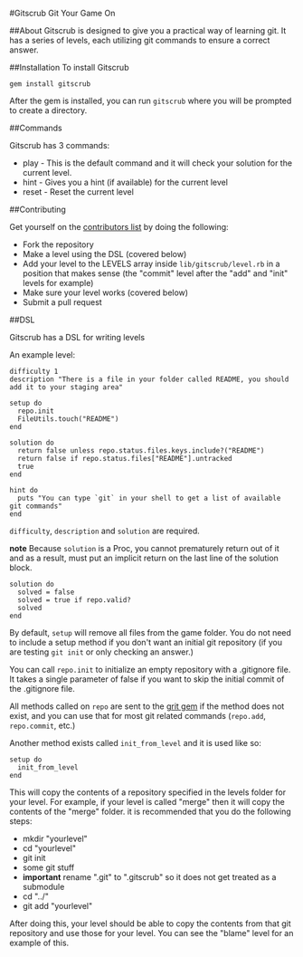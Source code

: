 #Gitscrub
Git Your Game On

##About
Gitscrub is designed to give you a practical way of learning git.  It has a series of levels, each utilizing git commands to ensure a correct answer.

##Installation
To install Gitscrub

    gem install gitscrub

After the gem is installed, you can run `gitscrub` where you will be prompted to create a directory.

##Commands

Gitscrub has 3 commands:
 * play - This is the default command and it will check your solution for the current level.
 * hint - Gives you a hint (if available) for the current level
 * reset - Reset the current level


##Contributing

 Get yourself on the [contributors list](https://github.com/Gazler/gitscrub/contributors) by doing the following:

  * Fork the repository
  * Make a level using the DSL (covered below)
  * Add your level to the LEVELS array inside `lib/gitscrub/level.rb` in a position that makes sense (the "commit" level after the "add" and "init" levels for example)
  * Make sure your level works (covered below)
  * Submit a pull request

##DSL

Gitscrub has a DSL for writing levels

An example level:

    difficulty 1
    description "There is a file in your folder called README, you should add it to your staging area"

    setup do
      repo.init
      FileUtils.touch("README")
    end

    solution do
      return false unless repo.status.files.keys.include?("README")
      return false if repo.status.files["README"].untracked
      true
    end

    hint do
      puts "You can type `git` in your shell to get a list of available git commands"
    end

 `difficulty`, `description` and `solution` are required.

 **note** Because `solution` is a Proc, you cannot prematurely return out of it and as a result, must put an implicit return on the last line of the solution block.


    solution do
      solved = false
      solved = true if repo.valid?
      solved
    end

 By default, `setup` will remove all files from the game folder.  You do not need to include a setup method if you don't want an initial git repository (if you are testing `git init` or only checking an answer.)
 
 You can call `repo.init` to initialize an empty repository with a .gitignore file. It takes a single parameter of false if you want to skip the initial commit of the .gitignore file.

 All methods called on `repo` are sent to the [grit gem](https://github.com/mojombo/grit) if the method does not exist, and you can use that for most git related commands (`repo.add`, `repo.commit`, etc.)


Another method exists called `init_from_level` and it is used like so:

    setup do
      init_from_level
    end

This will copy the contents of a repository specified in the levels folder for your level.  For example, if your level is called "merge" then it will copy the contents of the "merge" folder.  it is recommended that you do the following steps:

 * mkdir "yourlevel"
 * cd "yourlevel"
 * git init
 * some git stuff
 * **important** rename ".git" to ".gitscrub" so it does not get treated as a submodule
 * cd "../"
 * git add "yourlevel"

After doing this, your level should be able to copy the contents from that git repository and use those for your level.  You can see the "blame" level for an example of this.

